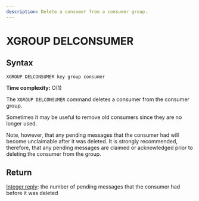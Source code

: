 ```yaml
---
description: Delete a consumer from a consumer group.
---
```


# XGROUP DELCONSUMER

## Syntax

    XGROUP DELCONSUMER key group consumer

**Time complexity:** O(1)

The `XGROUP DELCONSUMER` command deletes a consumer from the consumer group.

Sometimes it may be useful to remove old consumers since they are no longer used.

Note, however, that any pending messages that the consumer had will become unclaimable after it was deleted.
It is strongly recommended, therefore, that any pending messages are claimed or acknowledged prior to deleting the consumer from the group.

## Return

[Integer reply](https://redis.io/docs/reference/protocol-spec#resp-integers): the number of pending messages that the consumer had before it was deleted
